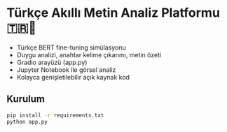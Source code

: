 
# Türkçe Akıllı Metin Analiz Platformu 🇹🇷🤖

- Türkçe BERT fine-tuning simülasyonu
- Duygu analizi, anahtar kelime çıkarımı, metin özeti
- Gradio arayüzü (app.py)
- Jupyter Notebook ile görsel analiz
- Kolayca genişletilebilir açık kaynak kod

## Kurulum
```bash
pip install -r requirements.txt
python app.py
```
